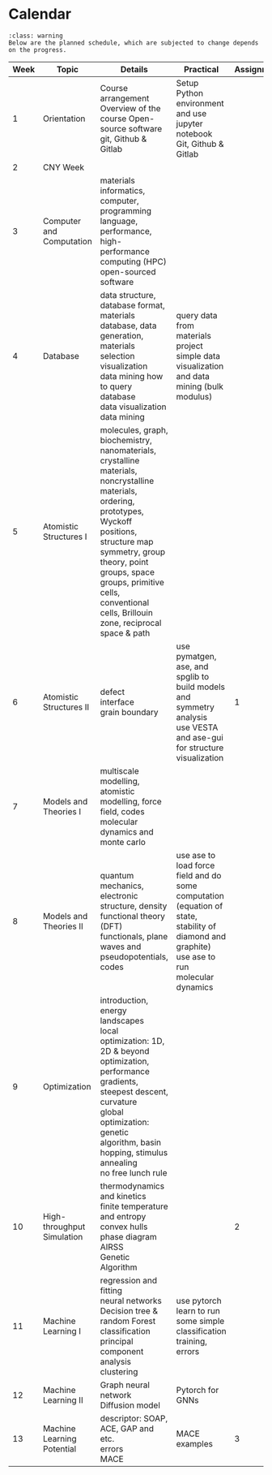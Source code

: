 # Calendar

```{admonition} Content is subjected to change
:class: warning
Below are the planned schedule, which are subjected to change depends on the progress.
```

| **Week** | **Topic** | **Details** | **Practical** | **Assignment**| **Quiz**| 
|----------|------------|-------------|---------------|---|---|
| 1 | Orientation |Course arrangement <br> Overview of the course Open-source software<br> git, Github & Gitlab | Setup Python environment and use jupyter notebook<br>Git, Github & Gitlab | | |
| 2 | CNY Week |  |   | | |
| 3 | Computer and Computation |  materials informatics, computer, programming language, performance, high-performance computing (HPC)<br> open-sourced software |   | | |
| 4 | Database|  data structure, database format, materials database, data generation, materials selection<br> visualization<br> data mining  how to query database<br> data visualization<br> data mining |  query data from materials project<br> simple data visualization and data mining (bulk modulus)| | |
| 5 | Atomistic Structures I |  molecules, graph, biochemistry, nanomaterials, crystalline materials, noncrystalline materials, ordering, prototypes, Wyckoff positions, structure map<br> symmetry, group theory, point groups, space groups, primitive cells, conventional cells, Brillouin zone, reciprocal space & path | | | |
| 6 | Atomistic Structures II |  defect<br> interface<br> grain boundary |  use pymatgen, ase, and spglib to build models and symmetry analysis<br> use VESTA and ase-gui for structure visualization | 1 | 1|
| 7 | Models and Theories I |  multiscale modelling, atomistic modelling, force field, codes<br> molecular dynamics and monte carlo | | |2|
| 8 | Models and Theories II |  quantum mechanics, electronic structure, density functional theory (DFT)<br> functionals, plane waves and pseudopotentials, codes |  use ase to load force field and do some computation (equation of state, stability of diamond and graphite)<br> use ase to run molecular dynamics | | |
| 9 | Optimization |  introduction, energy landscapes<br> local optimization: 1D, 2D & beyond optimization, performance<br> gradients, steepest descent, curvature<br> global optimization: genetic algorithm, basin hopping, stimulus annealing<br> no free lunch rule | | | 3|
| 10 | High-throughput Simulation |  thermodynamics and kinetics<br> finite temperature and entropy<br> convex hulls<br> phase diagram<br> AIRSS<br> Genetic Algorithm | |2 | |
| 11 | Machine Learning I |  regression and fitting<br> neural networks<br> Decision tree & random Forest <br> classification<br> principal component analysis<br> clustering |  use pytorch learn to run some simple classification<br>training, errors | | 4|
| 12 | Machine Learning II |  Graph neural network<br> Diffusion model  |  Pytorch for GNNs | | |
| 13 | Machine Learning Potential |  descriptor: SOAP, ACE, GAP and etc.<br>  errors<br>  MACE |  MACE examples | 3 | 5|
